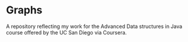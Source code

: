 <h1> Graphs </h1>

A repository reflecting my work for the Advanced Data structures in Java 
course offered by the UC San Diego via Coursera.
